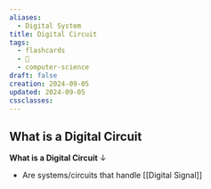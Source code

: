 ```yaml
---
aliases:
  - Digital System
title: Digital Circuit
tags:
  - flashcards
  - 🌱
  - computer-science
draft: false
creation: 2024-09-05
updated: 2024-09-05
cssclasses: 
---
```

## What is a Digital Circuit

**What is a Digital Circuit**
↓
- Are systems/circuits that handle [[Digital Signal]]
<!--SR:!2024-12-31,15,290-->